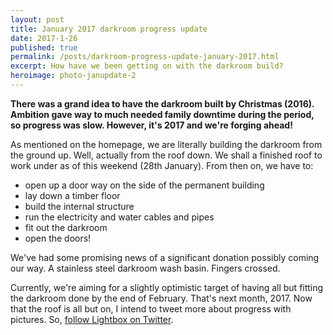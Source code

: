 ```yaml
---
layout: post
title: January 2017 darkroom progress update
date: 2017-1-26
published: true
permalink: /posts/darkroom-progress-update-january-2017.html
excerpt: How have we been getting on with the darkroom build?
heroimage: photo-janupdate-2
---
```


**There was a grand idea to have the darkroom built by Christmas (2016). Ambition gave way to much needed family downtime during the period, so progress was slow. However, it's 2017 and we're forging ahead!**

As mentioned on the homepage, we are literally building the darkroom from the ground up. Well, actually from the roof down. We shall a finished roof to work under as of this weekend (28th January). From then on, we have to:

* open up a door way on the side of the permanent building
* lay down a timber floor
* build the internal structure
* run the electricity and water cables and pipes
* fit out the darkroom
* open the doors!

We've had some promising news of a significant donation possibly coming our way. A stainless steel darkroom wash basin. Fingers crossed.

Currently, we're aiming for a slightly optimistic target of having all but fitting the darkroom done by the end of February. That's next month, 2017. Now that the roof is all but on, I intend to tweet more about progress with pictures. So, <a href="https://twitter.com/lightboxdrkroom">follow Lightbox on Twitter</a>.
